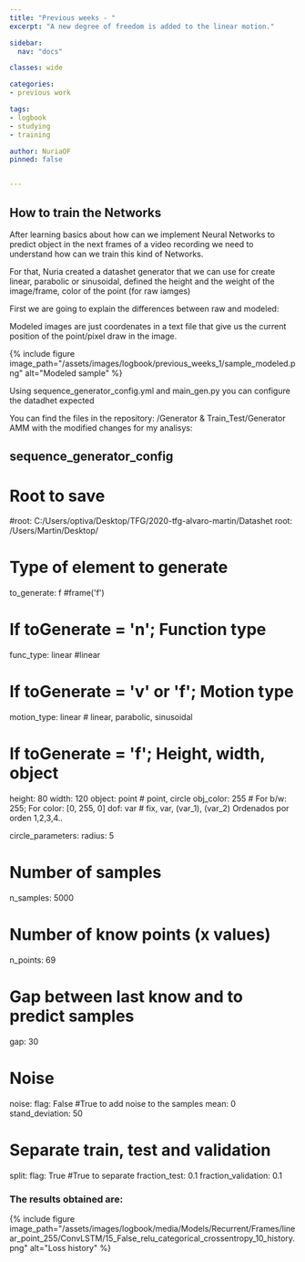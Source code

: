 ```yaml
---
title: "Previous weeks - "
excerpt: "A new degree of freedom is added to the linear motion."

sidebar:
  nav: "docs"

classes: wide

categories:
- previous work

tags:
- logbook
- studying
- training

author: NuriaOF
pinned: false


---
```


## How to train the Networks



After learning basics about how can we implement Neural Networks to predict object in the next frames of a video recording we need to understand how can we train this kind of Networks.

For that, Nuria created a datashet generator that we can use for create linear, parabolic or sinusoidal, defined the height and the weight of the image/frame, color of the point (for raw iamges)

First we are going to explain the differences between raw and modeled:

Modeled images are just coordenates in a text file that give us the current position of the point/pixel draw in the image.

{% include figure image_path="/assets/images/logbook/previous_weeks_1/sample_modeled.png" alt="Modeled sample" %}



Using sequence_generator_config.yml and main_gen.py you can configure the datadhet expected

You can find the files in the repository: /Generator & Train_Test/Generator AMM with the modified changes for my analisys:


## sequence_generator_config


# Root to save
#root: C:/Users/optiva/Desktop/TFG/2020-tfg-alvaro-martin/Datashet
root: /Users/Martin/Desktop/

# Type of element to generate
to_generate: f #frame('f')

# If toGenerate = 'n'; Function type
func_type: linear #linear

# If toGenerate = 'v' or 'f'; Motion type
motion_type: linear # linear, parabolic, sinusoidal

# If toGenerate = 'f'; Height, width, object
height: 80
width: 120
object: point # point, circle
obj_color: 255 # For b/w: 255; For color: [0, 255, 0]
dof: var # fix, var, (var_1), (var_2) Ordenados por orden 1,2,3,4..

circle_parameters:
  radius: 5

# Number of samples
n_samples: 5000

# Number of know points (x values)
n_points: 69

# Gap between last know and to predict samples
gap: 30

# Noise
noise:
  flag: False #True to add noise to the samples
  mean: 0
  stand_deviation: 50

# Separate train, test and validation
split:
  flag: True #True to separate
  fraction_test: 0.1
  fraction_validation: 0.1


### The results obtained are:

{% include figure image_path="/assets/images/logbook/media/Models/Recurrent/Frames/linear_point_255/ConvLSTM/15_False_relu_categorical_crossentropy_10_history.png" alt="Loss history" %}
